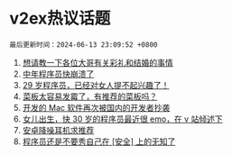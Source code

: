 # v2ex热议话题

`最后更新时间：2024-06-13 23:09:52 +0800`

1. [想请教一下各位大哥有关彩礼和结婚的事情](https://www.v2ex.com/t/1049225)
1. [中年程序员快崩溃了](https://www.v2ex.com/t/1049084)
1. [29 岁程序员，已经对女人提不起兴趣了！](https://www.v2ex.com/t/1049180)
1. [菜板太容易发霉了，有推荐的菜板吗？](https://www.v2ex.com/t/1049183)
1. [开发的 Mac 软件再次被国内的开发者抄袭](https://www.v2ex.com/t/1049120)
1. [女儿出生，快 30 岁的程序员最近很 emo，在 v 站倾述下](https://www.v2ex.com/t/1049125)
1. [安卓降噪耳机求推荐](https://www.v2ex.com/t/1049087)
1. [程序员还是不要秀自己在 [安全] 上的无知了](https://www.v2ex.com/t/1049141)

